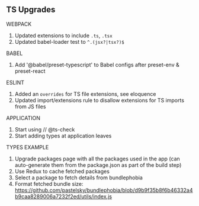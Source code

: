 ## TS Upgrades

WEBPACK

1. Updated extensions to include `.ts`, `.tsx`
1. Updated babel-loader test to `^.(jsx?|tsx?)$`

BABEL

1. Add '@babel/preset-typescript' to Babel configs after preset-env &
   preset-react

ESLINT

1. Added an `overrides` for TS file extensions, see eloquence
1. Updated import/extensions rule to disallow extensions for TS imports from JS
   files

APPLICATION

1. Start using // @ts-check
1. Start adding types at application leaves

TYPES EXAMPLE

1. Upgrade packages page with all the packages used in the app (can
   auto-generate them from the package.json as part of the build step)
2. Use Redux to cache fetched packages
3. Select a package to fetch details from bundlephobia
4. Format fetched bundle size:
   https://github.com/pastelsky/bundlephobia/blob/d9b9f35b8f6b46332a4b9caa8289006a7232f2ed/utils/index.js
